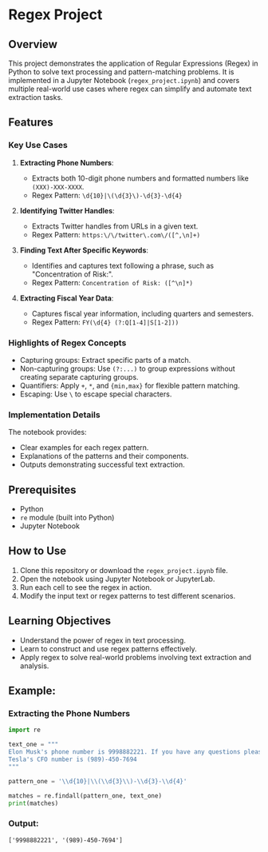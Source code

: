 # Regex Project

## Overview
This project demonstrates the application of Regular Expressions (Regex) in Python to solve text processing and pattern-matching problems. It is implemented in a Jupyter Notebook (`regex_project.ipynb`) and covers multiple real-world use cases where regex can simplify and automate text extraction tasks.

## Features

### Key Use Cases
1. **Extracting Phone Numbers**:
   - Extracts both 10-digit phone numbers and formatted numbers like `(XXX)-XXX-XXXX`.
   - Regex Pattern: `\d{10}|\(\d{3}\)-\d{3}-\d{4}`

2. **Identifying Twitter Handles**:
   - Extracts Twitter handles from URLs in a given text.
   - Regex Pattern: `https:\/\/twitter\.com\/([^,\n]+)`

3. **Finding Text After Specific Keywords**:
   - Identifies and captures text following a phrase, such as "Concentration of Risk:".
   - Regex Pattern: `Concentration of Risk: ([^\n]*)`

4. **Extracting Fiscal Year Data**:
   - Captures fiscal year information, including quarters and semesters.
   - Regex Pattern: `FY(\d{4} (?:Q[1-4]|S[1-2]))`

### Highlights of Regex Concepts
- Capturing groups: Extract specific parts of a match.
- Non-capturing groups: Use `(?:...)` to group expressions without creating separate capturing groups.
- Quantifiers: Apply `+`, `*`, and `{min,max}` for flexible pattern matching.
- Escaping: Use `\` to escape special characters.

### Implementation Details
The notebook provides:
- Clear examples for each regex pattern.
- Explanations of the patterns and their components.
- Outputs demonstrating successful text extraction.

## Prerequisites
- Python
- `re` module (built into Python)
- Jupyter Notebook

## How to Use
1. Clone this repository or download the `regex_project.ipynb` file.
2. Open the notebook using Jupyter Notebook or JupyterLab.
3. Run each cell to see the regex in action.
4. Modify the input text or regex patterns to test different scenarios.

## Learning Objectives
- Understand the power of regex in text processing.
- Learn to construct and use regex patterns effectively.
- Apply regex to solve real-world problems involving text extraction and analysis.

## Example:
### Extracting the Phone Numbers
```python
import re

text_one = """
Elon Musk's phone number is 9998882221. If you have any questions please directly contact him. Tesla's annual revenue is 100 Billion dollars.
Tesla's CFO number is (989)-450-7694
"""

pattern_one = '\\d{10}|\\(\\d{3}\\)-\\d{3}-\\d{4}'

matches = re.findall(pattern_one, text_one)
print(matches)
```

### Output:
```
['9998882221', '(989)-450-7694']
```